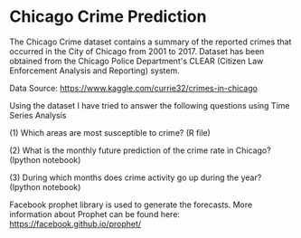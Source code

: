 # Chicago Crime Prediction

The Chicago Crime dataset contains a summary of the reported crimes that occurred in the City of Chicago from 2001 to 2017. Dataset has been obtained from the Chicago Police Department's CLEAR (Citizen Law Enforcement Analysis and Reporting) system.

Data Source: https://www.kaggle.com/currie32/crimes-in-chicago

Using the dataset I have tried to answer the following questions using Time Series Analysis

(1) Which areas are most susceptible to crime? (R file)

(2) What is the monthly future prediction of the crime rate in Chicago? (Ipython notebook)

(3) During which months does crime activity go up during the year? (Ipython notebook)

Facebook prophet library is used to generate the forecasts. More information about Prophet can be found here: https://facebook.github.io/prophet/
